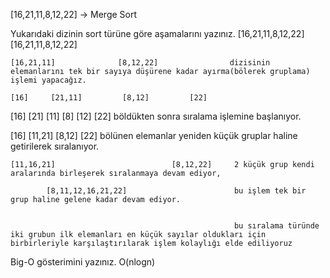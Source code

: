 [16,21,11,8,12,22] -> Merge Sort

Yukarıdaki dizinin sort türüne göre aşamalarını yazınız.
[16,21,11,8,12,22] 
            [16,21,11,8,12,22]

    [16,21,11]              [8,12,22]                dizisinin elemanlarını tek bir sayıya düşürene kadar ayırma(bölerek gruplama) işlemi yapacağız.

    [16]     [21,11]         [8,12]         [22]

[16]      [21]    [11]     [8]     [12]       [22]    böldükten sonra  sıralama işlemine başlanıyor.

[16]         [11,21]           [8,12]           [22]  bölünen elemanlar yeniden küçük gruplar haline getirilerek sıralanıyor.

    [11,16,21]                          [8,12,22]     2 küçük grup kendi aralarında birleşerek sıralanmaya devam ediyor, 

            [8,11,12,16,21,22]                        bu işlem tek bir grup haline gelene kadar devam ediyor.


                                                      bu sıralama türünde iki grubun ilk elemanları en küçük sayılar oldukları için birbirleriyle karşılaştırılarak işlem kolaylığı elde ediliyoruz


Big-O gösterimini yazınız. 
O(nlogn)
